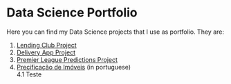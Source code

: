 # Data Science Portfolio

Here you can find my Data Science projects that I use as portfolio. They are:

1. [Lending Club Project](https://github.com/andreqaugusto/Data-Science-Portfolio/blob/master/Lending%20Club%20Project/LendingClub.ipynb)
2. [Delivery App Project](https://github.com/andreqaugusto/Data-Science-Portfolio/blob/master/Delivery%20App%20Project/Delivery%20App.ipynb)
3. [Premier League Predictions Project](https://github.com/andreqaugusto/Data-Science-Portfolio/blob/master/Premier%20League%20Predictions%20Project/Premier%20League%20Predictions.ipynb)
4. [Precificação de Imóveis](https://github.com/andreqaugusto/Data-Science-Portfolio/blob/master/Precifica%C3%A7%C3%A3o%20de%20Im%C3%B3veis/Precifica%C3%A7%C3%A3o%20de%20Im%C3%B3veis.ipynb) (in portuguese) <br>
  4.1 Teste

